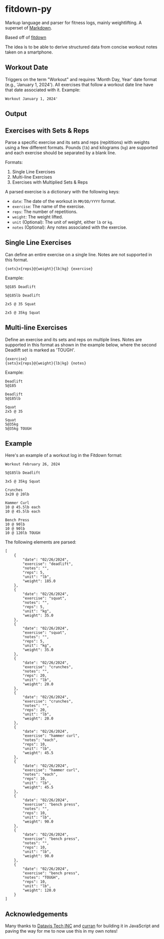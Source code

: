 # fitdown-py
Markup language and parser for fitness logs, mainly weightlifting. A superset of [Markdown](https://en.wikipedia.org/wiki/Markdown).

Based off of [fitdown](https://github.com/datavis-tech/fitdown)

The idea is to be able to derive structured data from concise workout notes taken on a smartphone.

## Workout Date
Triggers on the term "Workout" and requires 'Month Day, Year' date format (e.g., 'January 1, 2024'). All exercises that follow a workout date line have that date associated with it.
Example:
```
Workout January 1, 2024'
```

## Output


## Exercises with Sets & Reps
Parse a specific exercise and its sets and reps (repititions) with weights using a few different formats. Pounds (`lb`) and kilograms (`kg`) are supported and each exercise should be separated by a blank line.

Formats:
1. Single Line Exercises
2. Multi-line Exercises
3. Exercises with Multiplied Sets & Reps

A parsed exercise is a dictionary with the following keys:
- `date`: The date of the workout in `MM/DD/YYYY` format.
- `exercise`: The name of the exercise.
- `reps`: The number of repetitions.
- `weight`: The weight lifted.
- `unit` (Optional): The unit of weight, either `lb` or `kg`.
- `notes` (Optional): Any notes associated with the exercise.

## Single Line Exercises
Can define an entire exercise on a single line. Notes are not supported in this format. 

`{sets}x{reps}@{weight}{lb|kg} {exercise}`

Example:
```
5@185 Deadlift

5@185lb Deadlift

2x5 @ 35 Squat

2x5 @ 35kg Squat
```

## Multi-line Exercises
Define an exercise and its sets and reps on multiple lines. Notes are supported in this format as shown in the example below, where the second Deadlift set is marked as 'TOUGH'.

```
{exercise}
{sets}x{reps}@{weight}{lb|kg} {notes}
```

Example:
```
Deadlift
5@185

Deadlift
5@185lb

Squat
2x5 @ 35

Squat
5@35kg
5@35kg TOUGH
```

## Example
Here's an example of a workout log in the Fitdown format:

```
Workout February 26, 2024

5@185lb Deadlift

3x5 @ 35kg Squat

Crunches
3x20 @ 20lb 

Hammer Curl
10 @ 45.5lb each
10 @ 45.5lb each

Bench Press
10 @ 90lb 
10 @ 90lb 
10 @ 120lb TOUGH
```

The following elements are parsed:

```
[
    {
        "date": "02/26/2024",
        "exercise": "deadlift",
        "notes": "",
        "reps": 5,
        "unit": "lb",
        "weight": 185.0
    },
    {
        "date": "02/26/2024",
        "exercise": "squat",
        "notes": "",
        "reps": 5,
        "unit": "kg",
        "weight": 35.0
    },
    {
        "date": "02/26/2024",
        "exercise": "squat",
        "notes": "",
        "reps": 5,
        "unit": "kg",
        "weight": 35.0
    },
    {
        "date": "02/26/2024",
        "exercise": "crunches",
        "notes": "",
        "reps": 20,
        "unit": "lb",
        "weight": 20.0
    },
    {
        "date": "02/26/2024",
        "exercise": "crunches",
        "notes": "",
        "reps": 20,
        "unit": "lb",
        "weight": 20.0
    },
    {
        "date": "02/26/2024",
        "exercise": "hammer curl",
        "notes": "each",
        "reps": 10,
        "unit": "lb",
        "weight": 45.5
    },
    {
        "date": "02/26/2024",
        "exercise": "hammer curl",
        "notes": "each",
        "reps": 10,
        "unit": "lb",
        "weight": 45.5
    },
    {
        "date": "02/26/2024",
        "exercise": "bench press",
        "notes": "",
        "reps": 10,
        "unit": "lb",
        "weight": 90.0
    },
    {
        "date": "02/26/2024",
        "exercise": "bench press",
        "notes": "",
        "reps": 10,
        "unit": "lb",
        "weight": 90.0
    },
    {
        "date": "02/26/2024",
        "exercise": "bench press",
        "notes": "TOUGH",
        "reps": 10,
        "unit": "lb",
        "weight": 120.0
    }
]
```

## Acknowledgements

Many thanks to [Datavis Tech INC](https://github.com/datavis-tech) and [curran](https://github.com/curran) for building it in JavaScript and paving the way for me to now use this in my own notes!